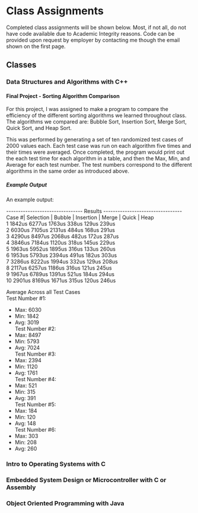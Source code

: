 # Class Assignments
Completed class assignments will be shown below.  Most, if not all, do not have code available due to Academic Integrity reasons.  Code can be provided upon request by employer by contacting me though the email shown on the first page.

## Classes
### Data Structures and Algorithms with C++ 
#### Final Project - Sorting Algorithm Comparison

For this project, I was assigned to make a program to compare the efficiency of the different sorting algorithms we learned throughout class. The algorithms we compared are: Bubble Sort, Insertion Sort, Merge Sort, Quick Sort, and Heap Sort.  

  

This was performed by generating a set of ten randomized test cases of 2000 values each. Each test case was run on each algorithm five times and their times were averaged. Once completed, the program would print out the each test time for each algorithm in a table, and then the Max, Min, and Average for each test number. The test numbers correspond to the different algorithms in the same order as introduced above.

##### Example Output
An example output:  

-------------------------------- Results ---------------------------------  
Case #| Selection | Bubble | Insertion | Merge | Quick | Heap  
  1      1842us     6277us    1763us     338us   129us   239us  
  2      6030us     7105us    2131us     484us   168us   291us  
  3      4290us     8497us    2068us     482us   172us   287us  
  4      3846us     7184us    1120us     318us   145us   229us  
  5      1963us     5952us    1895us     316us   133us   260us  
  6      1953us     5793us    2394us     491us   182us   303us  
  7      3286us     8222us    1994us     332us   129us   208us  
  8      2117us     6257us    1186us     316us   121us   245us  
  9      1967us     6789us    1391us     521us   184us   294us  
  10     2901us     8169us    1671us     315us   120us   246us

Average Across all Test Cases  
Test Number #1:  
- Max: 6030  
- Min: 1842  
- Avg: 3019  
Test Number #2:  
- Max: 8497  
- Min: 5793  
- Avg: 7024  
Test Number #3:  
- Max: 2394  
- Min: 1120  
- Avg: 1761  
Test Number #4:  
- Max: 521  
- Min: 315  
- Avg: 391  
Test Number #5:  
- Max: 184  
- Min: 120  
- Avg: 148  
Test Number #6:  
- Max: 303  
- Min: 208  
- Avg: 260


### Intro to Operating Systems with C

### Embedded System Design or Microcontroller with C or Assembly

### Object Oriented Programming with Java
